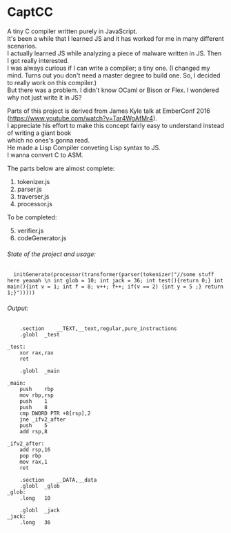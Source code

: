 # CaptCC
A tiny C compiler written purely in JavaScript.   
It's been a while that I learned JS and it has worked for me in many different scenarios.      
I actually learned JS while analyzing a piece of malware written in JS. Then I got really interested.      
I was always curious if I can write a compiler; a tiny one. (I changed my mind. Turns out you don't need a master degree to   build one. So, I decided to really work on this compiler.)  
But there was a problem. I didn't know OCaml or Bison or Flex. I wondered why not just write it in JS?   


Parts of this project is derived from James Kyle talk at EmberConf 2016 (https://www.youtube.com/watch?v=Tar4WgAfMr4).  
I appreciate his effort to make this concept fairly easy to understand instead of writing a giant book   
which no ones's gonna read.    
He made a Lisp Compiler conveting Lisp syntax to JS.   
I wanna convert C to ASM.   

The parts below are almost complete: 

1. tokenizer.js   
2. parser.js   
3. traverser.js   
4. processor.js   

To be completed:   
   
5. verifier.js   
6. codeGenerator.js     


###### State of the project and usage:   

      initGenerate(processor(transformer(parser(tokenizer("//some stuff here yeaaah \n int glob = 10; int jack = 36; int test(){return 0;} int main(){int v = 1; int f = 8; v++; f++; if(v == 2) {int y = 5 ;} return 1;}")))))      

###### Output:   
	    .section	__TEXT,__text,regular,pure_instructions
	    .globl	_test
    
    _test:
	    xor	rax,rax
	    ret

	    .globl	_main

    _main:
	    push	rbp
	    mov	rbp,rsp
	    push	1
	    push	8
	    cmp	DWORD PTR +8[rsp],2
	    jne _ifv2_after
	    push	5
	    add	rsp,8
    
    _ifv2_after:
	    add	rsp,16
	    pop	rbp
	    mov	rax,1
	    ret

	    .section	__DATA,__data
	    .globl	_glob
    _glob:
	    .long	10

	    .globl	_jack
    _jack:
	    .long	36

